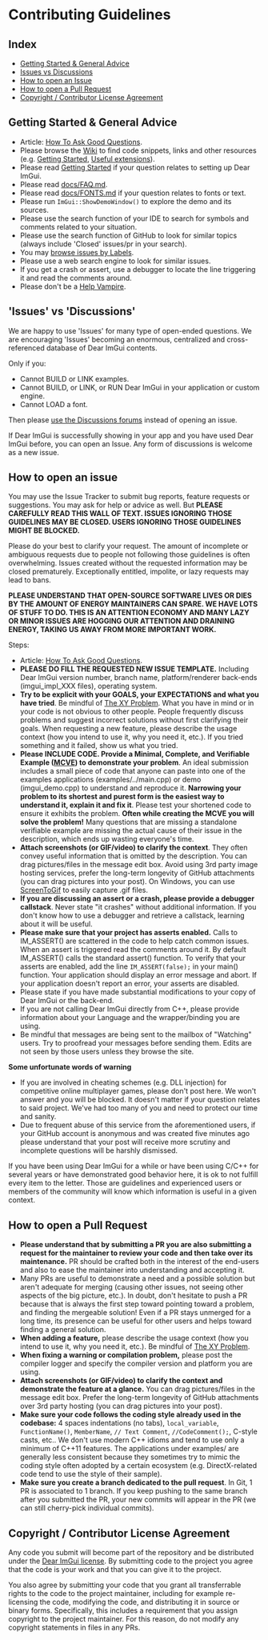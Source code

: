 # Contributing Guidelines

## Index

- [Getting Started & General Advice](#getting-started--general-advice)
- [Issues vs Discussions](#issues-vs-discussions)
- [How to open an Issue](#how-to-open-an-issue)
- [How to open a Pull Request](#how-to-open-a-pull-request)
- [Copyright / Contributor License Agreement](#copyright--contributor-license-agreement)

## Getting Started & General Advice

- Article: [How To Ask Good Questions](https://bit.ly/3nwRnx1).
- Please browse the [Wiki](https://github.com/ocornut/imgui/wiki) to find code snippets, links and other resources (e.g. [Getting Started](https://github.com/ocornut/imgui/wiki/Getting-Started), [Useful extensions](https://github.com/ocornut/imgui/wiki/Useful-Extensions)).
- Please read [Getting Started](https://github.com/ocornut/imgui/wiki/Getting-Started) if your question relates to setting up Dear ImGui.
- Please read [docs/FAQ.md](https://github.com/ocornut/imgui/blob/master/docs/FAQ.md).
- Please read [docs/FONTS.md](https://github.com/ocornut/imgui/blob/master/docs/FONTS.md) if your question relates to fonts or text.
- Please run `ImGui::ShowDemoWindow()` to explore the demo and its sources.
- Please use the search function of your IDE to search for symbols and comments related to your situation.
- Please use the search function of GitHub to look for similar topics (always include 'Closed' issues/pr in your search).
- You may [browse issues by Labels](https://github.com/ocornut/imgui/labels).
- Please use a web search engine to look for similar issues.
- If you get a crash or assert, use a debugger to locate the line triggering it and read the comments around.
- Please don't be a [Help Vampire](https://slash7.com/2006/12/22/vampires/).

## 'Issues' vs 'Discussions'

We are happy to use 'Issues' for many type of open-ended questions. We are encouraging 'Issues' becoming an enormous, centralized and cross-referenced database of Dear ImGui contents.

Only if you:
- Cannot BUILD or LINK examples.
- Cannot BUILD, or LINK, or RUN Dear ImGui in your application or custom engine.
- Cannot LOAD a font.

Then please [use the Discussions forums](https://github.com/ocornut/imgui/discussions) instead of opening an issue.

If Dear ImGui is successfully showing in your app and you have used Dear ImGui before, you can open an Issue. Any form of discussions is welcome as a new issue. 

## How to open an issue

You may use the Issue Tracker to submit bug reports, feature requests or suggestions. You may ask for help or advice as well. But **PLEASE CAREFULLY READ THIS WALL OF TEXT. ISSUES IGNORING THOSE GUIDELINES MAY BE CLOSED. USERS IGNORING THOSE GUIDELINES MIGHT BE BLOCKED.**

Please do your best to clarify your request. The amount of incomplete or ambiguous requests due to people not following those guidelines is often overwhelming. Issues created without the requested information may be closed prematurely. Exceptionally entitled, impolite, or lazy requests may lead to bans.

**PLEASE UNDERSTAND THAT OPEN-SOURCE SOFTWARE LIVES OR DIES BY THE AMOUNT OF ENERGY MAINTAINERS CAN SPARE. WE HAVE LOTS OF STUFF TO DO. THIS IS AN ATTENTION ECONOMY AND MANY LAZY OR MINOR ISSUES ARE HOGGING OUR ATTENTION AND DRAINING ENERGY, TAKING US AWAY FROM MORE IMPORTANT WORK.**

Steps:

- Article: [How To Ask Good Questions](https://bit.ly/3nwRnx1).
- **PLEASE DO FILL THE REQUESTED NEW ISSUE TEMPLATE.** Including Dear ImGui version number, branch name, platform/renderer back-ends (imgui_impl_XXX files), operating system.
- **Try to be explicit with your GOALS, your EXPECTATIONS and what you have tried**.  Be mindful of [The XY Problem](http://xyproblem.info/). What you have in mind or in your code is not obvious to other people. People frequently discuss problems and suggest incorrect solutions without first clarifying their goals. When requesting a new feature, please describe the usage context (how you intend to use it, why you need it, etc.). If you tried something and it failed, show us what you tried.
- **Please INCLUDE CODE. Provide a Minimal, Complete, and Verifiable Example ([MCVE](https://stackoverflow.com/help/mcve)) to demonstrate your problem**. An ideal submission includes a small piece of code that anyone can paste into one of the examples applications (examples/../main.cpp) or demo (imgui_demo.cpp) to understand and reproduce it. **Narrowing your problem to its shortest and purest form is the easiest way to understand it, explain it and fix it**. Please test your shortened code to ensure it exhibits the problem. **Often while creating the MCVE you will solve the problem!** Many questions that are missing a standalone verifiable example are missing the actual cause of their issue in the description, which ends up wasting everyone's time.
- **Attach screenshots (or GIF/video) to clarify the context**. They often convey useful information that is omitted by the description. You can drag pictures/files in the message edit box. Avoid using 3rd party image hosting services, prefer the long-term longevity of GitHub attachments (you can drag pictures into your post). On Windows, you can use [ScreenToGif](https://www.screentogif.com/) to easily capture .gif files.
- **If you are discussing an assert or a crash, please provide a debugger callstack**. Never state "it crashes" without additional information. If you don't know how to use a debugger and retrieve a callstack, learning about it will be useful.
- **Please make sure that your project has asserts enabled.** Calls to IM_ASSERT() are scattered in the code to help catch common issues. When an assert is triggered read the comments around it. By default IM_ASSERT() calls the standard assert() function. To verify that your asserts are enabled, add the line `IM_ASSERT(false);` in your main() function. Your application should display an error message and abort. If your application doesn't report an error, your asserts are disabled. 
- Please state if you have made substantial modifications to your copy of Dear ImGui or the back-end.
- If you are not calling Dear ImGui directly from C++, please provide information about your Language and the wrapper/binding you are using.
- Be mindful that messages are being sent to the mailbox of "Watching" users. Try to proofread your messages before sending them. Edits are not seen by those users unless they browse the site.

**Some unfortunate words of warning**
- If you are involved in cheating schemes (e.g. DLL injection) for competitive online multiplayer games, please don't post here. We won't answer and you will be blocked. It doesn't matter if your question relates to said project. We've had too many of you and need to protect our time and sanity.
- Due to frequent abuse of this service from the aforementioned users, if your GitHub account is anonymous and was created five minutes ago please understand that your post will receive more scrutiny and incomplete questions will be harshly dismissed.

If you have been using Dear ImGui for a while or have been using C/C++ for several years or have demonstrated good behavior here, it is ok to not fulfill every item to the letter. Those are guidelines and experienced users or members of the community will know which information is useful in a given context.

## How to open a Pull Request

- **Please understand that by submitting a PR you are also submitting a request for the maintainer to review your code and then take over its maintenance.** PR should be crafted both in the interest of the end-users and also to ease the maintainer into understanding and accepting it. 
- Many PRs are useful to demonstrate a need and a possible solution but aren't adequate for merging (causing other issues, not seeing other aspects of the big picture, etc.). In doubt, don't hesitate to push a PR because that is always the first step toward pointing toward a problem, and finding the mergeable solution! Even if a PR stays unmerged for a long time, its presence can be useful for other users and helps toward finding a general solution.
- **When adding a feature,** please describe the usage context (how you intend to use it, why you need it, etc.). Be mindful of [The XY Problem](http://xyproblem.info/). 
- **When fixing a warning or compilation problem,** please post the compiler logger and specify the compiler version and platform you are using.
- **Attach screenshots (or GIF/video) to clarify the context and demonstrate the feature at a glance.** You can drag pictures/files in the message edit box. Prefer the long-term longevity of GitHub attachments over 3rd party hosting (you can drag pictures into your post).
- **Make sure your code follows the coding style already used in the codebase:** 4 spaces indentations (no tabs), `local_variable`, `FunctionName()`, `MemberName`, `// Text Comment`, `//CodeComment();`, C-style casts, etc.. We don't use modern C++ idioms and tend to use only a minimum of C++11 features. The applications under examples/ are generally less consistent because they sometimes try to mimic the coding style often adopted by a certain ecosystem (e.g. DirectX-related code tend to use the style of their sample). 
- **Make sure you create a branch dedicated to the pull request**. In Git, 1 PR is associated to 1 branch. If you keep pushing to the same branch after you submitted the PR, your new commits will appear in the PR (we can still cherry-pick individual commits).

## Copyright / Contributor License Agreement

Any code you submit will become part of the repository and be distributed under the [Dear ImGui license](https://github.com/ocornut/imgui/blob/master/LICENSE.txt). By submitting code to the project you agree that the code is your work and that you can give it to the project.

You also agree by submitting your code that you grant all transferrable rights to the code to the project maintainer, including for example re-licensing the code, modifying the code, and distributing it in source or binary forms. Specifically, this includes a requirement that you assign copyright to the project maintainer. For this reason, do not modify any copyright statements in files in any PRs.

